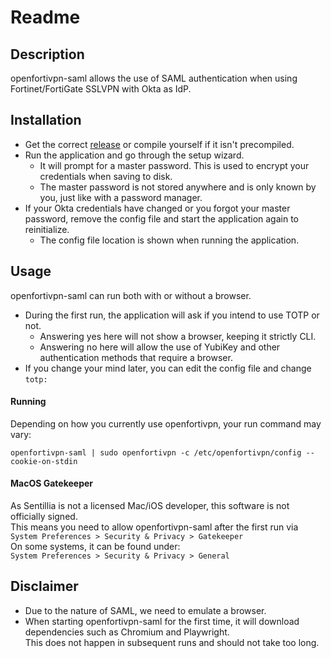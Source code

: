 # Readme
## Description
openfortivpn-saml allows the use of SAML authentication when using Fortinet/FortiGate SSLVPN with Okta as IdP.
## Installation
- Get the correct [release](https://git.deribit.internal/deribit/sys-admin/openfortivpn-saml/-/releases) or compile yourself if it isn't precompiled.
- Run the application and go through the setup wizard.
  - It will prompt for a master password. This is used to encrypt your credentials when saving to disk.
  - The master password is not stored anywhere and is only known by you, just like with a password manager.
- If your Okta credentials have changed or you forgot your master password, remove the config file and start the application again to reinitialize.
  - The config file location is shown when running the application.
## Usage
openfortivpn-saml can run both with or without a browser.  
- During the first run, the application will ask if you intend to use TOTP or not.
  - Answering yes here will not show a browser, keeping it strictly CLI.
  - Answering no here will allow the use of YubiKey and other authentication methods that require a browser.
- If you change your mind later, you can edit the config file and change `totp:`

#### Running
Depending on how you currently use openfortivpn, your run command may vary:  
```
openfortivpn-saml | sudo openfortivpn -c /etc/openfortivpn/config --cookie-on-stdin
```
#### MacOS Gatekeeper
As Sentillia is not a licensed Mac/iOS developer, this software is not officially signed.  
This means you need to allow openfortivpn-saml after the first run via  
`System Preferences > Security & Privacy > Gatekeeper`  
On some systems, it can be found under:  
`System Preferences > Security & Privacy > General`

## Disclaimer
- Due to the nature of SAML, we need to emulate a browser.
- When starting openfortivpn-saml for the first time, it will download dependencies such as Chromium and Playwright.  
  This does not happen in subsequent runs and should not take too long.

